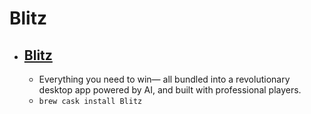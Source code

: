 # Blitz
- [Blitz](https://blitz.gg/)
  - 
  - Everything you need to win— all bundled into a revolutionary desktop app powered by AI, and built with professional players.
  - `brew cask install Blitz`
